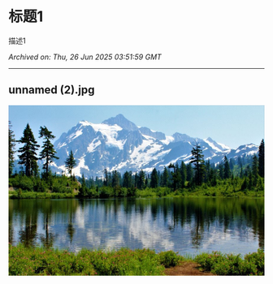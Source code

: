# 标题1

描述1

*Archived on: Thu, 26 Jun 2025 03:51:59 GMT*

---

## unnamed (2).jpg

![unnamed (2).jpg](https://raw.githubusercontent.com/wonderl17/archive-store/main/diaries/images/1750909916928_h7pp9j_unnamed__2_.jpg)

